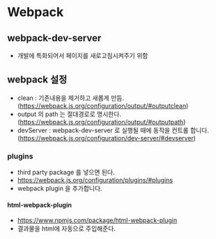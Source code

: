 # Webpack

## webpack-dev-server

- 개발에 특화되어서 페이지를 새로고침시켜주기 위함

## webpack 설정

- clean : 기존내용을 제거하고 새롭게 만듬. (https://webpack.js.org/configuration/output/#outputclean)
- output 의 path 는 절대경로로 명시한다. (https://webpack.js.org/configuration/output/#outputpath)
- devServer : webpack-dev-server 로 실행될 때에 동작을 컨트롤 합니다. (https://webpack.js.org/configuration/dev-server/#devserver)

### plugins

- third party package 를 넣으면 된다.
- https://webpack.js.org/configuration/plugins/#plugins
- webpack plugin 을 추가합니다.

#### html-webpack-plugin

- https://www.npmjs.com/package/html-webpack-plugin
- 결과물을 html에 자동으로 주입해준다.
